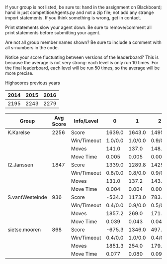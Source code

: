 If your group is not listed, be sure to: hand in the assignment on Blackboard; hand in just competitionAgents.py and not a zip file; not add any strange import statements. If you think something is wrong, get in contact.

Print statements slow your agent down. Be sure to remove/comment all print statements before submitting your agent.

Are not all group member names shown? Be sure to include a comment with all s-numbers in the code.

Notice your score fluctuating between versions of the leaderboard? This is because the average is not very strong: each level is only run 10 times. For the final leaderboard, each level will be run 50 times, so the average will be more precise.

Highscores previous years

| 2014 | 2015 | 2016 |
|---|---|---|
| 2195 | 2243 | 2279 |



Group | Avg Score | Info/Level | 0 | 1 | 2 | 3 | 4 | 5 | 6 | 7 | 8 | 9 | 10 | 11 
| --- | --- | --- | --- | --- | --- | --- | --- | --- | --- | --- | --- | --- | --- | --- 
K.Karelse | 2256 | Score | 1639.0 | 1643.0 | 1495.8 | 1639.5 | 1484.2 | 3580.3 | 3743.6 | 1925.9 | 3625.5 | 3811.8 | 1536.1 | 941.9
| | | Win/Timeout | 1.0/0.0 | 1.0/0.0 | 0.9/0.0 | 0.9/0.0 | 0.8/0.0 | 1.0/0.0 | 0.8/0.0 | 0.0/0.0 | 0.9/0.0 | 0.8/0.0 | 0.0/0.0 | 0.0/0.0
| | | Moves | 141.0 | 137.0 | 148.2 | 96.5 | 97.8 | 309.7 | 301.4 | 157.1 | 460.5 | 475.2 | 219.9 | 118.1
| | | Move Time | 0.005 | 0.005 | 0.005 | 0.003 | 0.003 | 0.004 | 0.004 | 0.004 | 0.009 | 0.009 | 0.009 | 0.009
I2.Janssen | 1847 | Score | 1339.0 | 1289.8 | 1425.8 | 1197.3 | 1115.0 | 2871.8 | 2828.2 | 1586.9 | 2842.8 | 3036.7 | 1667.2 | 967.7
| | | Win/Timeout | 0.8/0.0 | 0.8/0.0 | 0.9/0.0 | 0.6/0.0 | 0.6/0.0 | 0.6/0.0 | 0.6/0.0 | 0.0/0.0 | 0.5/0.0 | 0.4/0.0 | 0.0/0.0 | 0.0/0.0
| | | Moves | 131.0 | 137.2 | 143.2 | 71.7 | 70.0 | 405.2 | 369.8 | 126.1 | 860.2 | 598.3 | 215.8 | 124.3
| | | Move Time | 0.004 | 0.004 | 0.003 | 0.002 | 0.002 | 0.003 | 0.003 | 0.003 | 0.006 | 0.006 | 0.006 | 0.007
S.vantWesteinde | 936 | Score | -534.2 | 1173.0 | 783.6 | 1620.8 | 1157.7 | 269.3 | 1251.8 | 1284.2 | 1758.7 | 1097.2 | 790.6 | 574.7
| | | Win/Timeout | 0.4/0.0 | 0.9/0.0 | 0.5/0.0 | 1.0/0.0 | 0.8/0.0 | 0.3/0.0 | 0.3/0.0 | 0.0/0.0 | 0.5/0.0 | 0.2/0.0 | 0.0/0.0 | 0.0/0.0
| | | Moves | 1857.2 | 269.0 | 171.4 | 109.2 | 95.3 | 1199.7 | 526.2 | 198.8 | 1405.3 | 555.8 | 169.4 | 107.3
| | | Move Time | 0.039 | 0.043 | 0.041 | 0.005 | 0.005 | 0.010 | 0.013 | 0.030 | 0.012 | 0.013 | 0.015 | 0.017
sietse.mooren | 868 | Score | -675.3 | 1346.0 | 497.5 | 1037.2 | 902.3 | 311.2 | 1687.1 | 594.5 | 2100.7 | 1163.1 | 1277.8 | 172.8
| | | Win/Timeout | 0.4/0.0 | 1.0/0.0 | 0.4/0.0 | 0.9/0.0 | 0.8/0.0 | 0.3/0.0 | 0.4/0.0 | 0.0/0.0 | 0.5/0.0 | 0.2/0.0 | 0.0/0.0 | 0.0/0.0
| | | Moves | 1851.3 | 254.0 | 179.5 | 123.8 | 102.7 | 1389.8 | 278.9 | 112.5 | 579.3 | 851.9 | 224.2 | 63.2
| | | Move Time | 0.077 | 0.080 | 0.092 | 0.012 | 0.012 | 0.023 | 0.033 | 0.068 | 0.035 | 0.035 | 0.037 | 0.051
